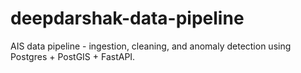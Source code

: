 # deepdarshak-data-pipeline
AIS data pipeline - ingestion, cleaning, and anomaly detection using Postgres + PostGIS + FastAPI.
